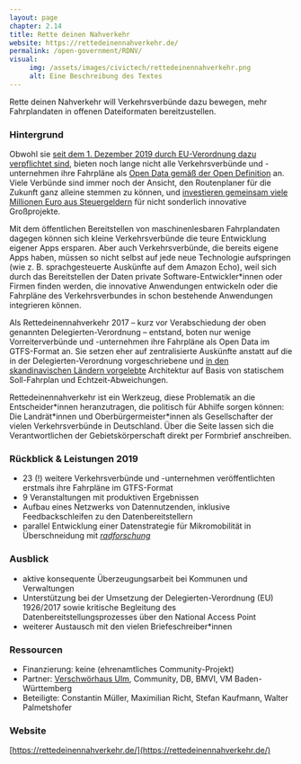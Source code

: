 ```yaml
---
layout: page
chapter: 2.14
title: Rette deinen Nahverkehr
website: https://rettedeinennahverkehr.de/
permalink: /open-government/RDNV/
visual:
     img: /assets/images/civictech/rettedeinennahverkehr.png
     alt: Eine Beschreibung des Textes
---
```



Rette deinen Nahverkehr will Verkehrsverbünde dazu bewegen, mehr Fahrplandaten in offenen Dateiformaten bereitzustellen.

### Hintergrund

Obwohl sie [seit dem 1. Dezember 2019 durch EU-Verordnung dazu verpflichtet sind](https://eur-lex.europa.eu/eli/reg_del/2017/1926/oj), bieten noch lange nicht alle Verkehrsverbünde und -unternehmen ihre Fahrpläne als [Open Data gemäß der Open Definition](http://opendefinition.org/od/2.1/de/) an. Viele Verbünde sind immer noch der Ansicht, den Routenplaner für die Zukunft ganz alleine stemmen zu können, und [investieren gemeinsam viele Millionen Euro aus Steuergeldern](https://fragdenstaat.de/anfrage/finanzielle-forderung-des-delfi-projekts/) für nicht sonderlich innovative Großprojekte.

Mit dem öffentlichen Bereitstellen von maschinenlesbaren Fahrplandaten dagegen können sich kleine Verkehrsverbünde die teure Entwicklung eigener Apps ersparen. Aber auch Verkehrsverbünde, die bereits eigene Apps haben, müssen so nicht selbst auf jede neue Technologie aufspringen (wie z. B. sprachgesteuerte Auskünfte auf dem Amazon Echo), weil sich durch das Bereitstellen der Daten private Software-Entwickler\*innen oder Firmen finden werden, die innovative Anwendungen entwickeln oder die Fahrpläne des Verkehrsverbundes in schon bestehende Anwendungen integrieren können.

Als Rettedeinennahverkehr 2017 – kurz vor Verabschiedung der oben genannten Delegierten-Verordnung – entstand, boten nur wenige Vorreiterverbünde und -unternehmen ihre Fahrpläne als Open Data im GTFS-Format an. Sie setzen eher auf zentralisierte Auskünfte anstatt auf die in der Delegierten-Verordnung vorgeschriebene und [in den skandinavischen Ländern vorgelebte](https://nordicopenmobilitydata.eu/position_paper/) Architektur auf Basis von statischem Soll-Fahrplan und Echtzeit-Abweichungen.

Rettedeinennahverkehr ist ein Werkzeug, diese Problematik an die Entscheider\*innen heranzutragen, die politisch für Abhilfe sorgen können: Die Landrät\*innen und Oberbürgermeister\*innen als Gesellschafter der vielen Verkehrsverbünde in Deutschland. Über die Seite lassen sich die Verantwortlichen der Gebietskörperschaft direkt per Formbrief anschreiben.

### Rückblick & Leistungen 2019

* 23 (!) weitere Verkehrsverbünde und -unternehmen veröffentlichten erstmals ihre Fahrpläne im GTFS-Format
* 9 Veranstaltungen mit produktiven Ergebnissen
* Aufbau eines Netzwerks von Datennutzenden, inklusive Feedbackschleifen zu den Datenbereitstellern
* parallel Entwicklung einer Datenstrategie für Mikromobilität in Überschneidung mit [_radforschung_](https://radforschung.org)

### Ausblick

* aktive konsequente Überzeugungsarbeit bei Kommunen und Verwaltungen
* Unterstützung bei der Umsetzung der Delegierten-Verordnung (EU) 1926/2017 sowie kritische Begleitung des Datenbereitstellungsprozesses über den National Access Point
* weiterer Austausch mit den vielen Briefeschreiber\*innen

### Ressourcen

* Finanzierung: keine (ehrenamtliches Community-Projekt)
* Partner: [Verschwörhaus Ulm](https://verschwoerhaus.de/), Community, DB, BMVI, VM Baden-Württemberg
* Beteiligte: Constantin Müller, Maximilian Richt, Stefan Kaufmann, Walter Palmetshofer


### Website

[https://rettedeinennahverkehr.de/](https://rettedeinennahverkehr.de/)
